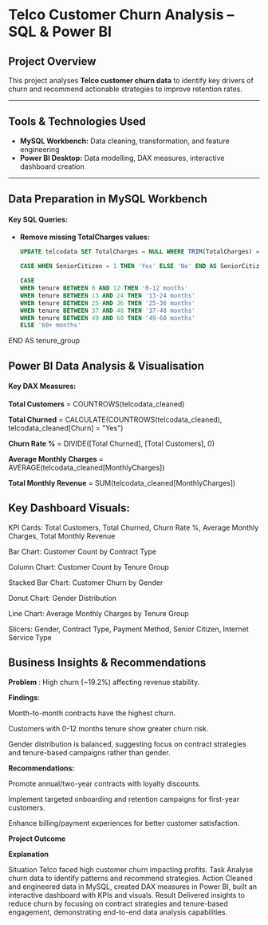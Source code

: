 # Telco Customer Churn Analysis – SQL & Power BI

## Project Overview

This project analyses **Telco customer churn data** to identify key drivers of churn and recommend actionable strategies to improve retention rates.

---

## Tools & Technologies Used

- **MySQL Workbench:** Data cleaning, transformation, and feature engineering
- **Power BI Desktop:** Data modelling, DAX measures, interactive dashboard creation

---

## Data Preparation in MySQL Workbench

#### Key SQL Queries:

- **Remove missing TotalCharges values:**
  ```sql
  UPDATE telcodata SET TotalCharges = NULL WHERE TRIM(TotalCharges) = '';

  CASE WHEN SeniorCitizen = 1 THEN 'Yes' ELSE 'No' END AS SeniorCitizenCategory

  CASE
  WHEN tenure BETWEEN 0 AND 12 THEN '0-12 months'
  WHEN tenure BETWEEN 13 AND 24 THEN '13-24 months'
  WHEN tenure BETWEEN 25 AND 36 THEN '25-36 months'
  WHEN tenure BETWEEN 37 AND 48 THEN '37-48 months'
  WHEN tenure BETWEEN 49 AND 60 THEN '49-60 months'
  ELSE '60+ months'
END AS tenure_group


## Power BI Data Analysis & Visualisation 

#### Key DAX Measures:

**Total Customers** = COUNTROWS(telcodata_cleaned)

**Total Churned** = CALCULATE(COUNTROWS(telcodata_cleaned), telcodata_cleaned[Churn] = "Yes")

**Churn Rate %** = DIVIDE([Total Churned], [Total Customers], 0)

**Average Monthly Charges** = AVERAGE(telcodata_cleaned[MonthlyCharges])

**Total Monthly Revenue** = SUM(telcodata_cleaned[MonthlyCharges])


## Key Dashboard Visuals:

KPI Cards: Total Customers, Total Churned, Churn Rate %, Average Monthly Charges, Total Monthly Revenue

Bar Chart: Customer Count by Contract Type

Column Chart: Customer Count by Tenure Group

Stacked Bar Chart: Customer Churn by Gender

Donut Chart: Gender Distribution

Line Chart: Average Monthly Charges by Tenure Group

Slicers: Gender, Contract Type, Payment Method, Senior Citizen, Internet Service Type

## Business Insights & Recommendations

**Problem** : High churn (~19.2%) affecting revenue stability.

**Findings**:

Month-to-month contracts have the highest churn.

Customers with 0-12 months tenure show greater churn risk.

Gender distribution is balanced, suggesting focus on contract strategies and tenure-based campaigns rather than gender.

**Recommendations:**

Promote annual/two-year contracts with loyalty discounts.

Implement targeted onboarding and retention campaigns for first-year customers.

Enhance billing/payment experiences for better customer satisfaction.

**Project Outcome**

**Explanation**

Situation	Telco faced high customer churn impacting profits.
Task Analyse churn data to identify patterns and recommend strategies.
Action	Cleaned and engineered data in MySQL, created DAX measures in Power BI, built an interactive dashboard with KPIs and visuals.
Result	Delivered insights to reduce churn by focusing on contract strategies and tenure-based engagement, demonstrating end-to-end data analysis capabilities.









  
